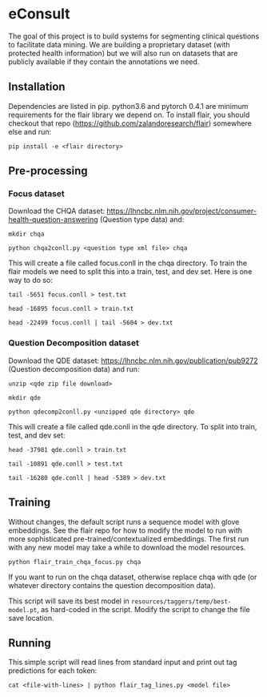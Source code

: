 # eConsult
The goal of this project is to build systems for segmenting clinical questions to facilitate data mining.
We are building a proprietary dataset (with protected health information) but we will also run on datasets that are publicly available if they contain the annotations we need.

## Installation
Dependencies are listed in pip. python3.6 and pytorch 0.4.1 are minimum requirements for the flair library we depend on. To install flair, you should checkout that repo (https://github.com/zalandoresearch/flair) somewhere else and run:

```pip install -e <flair directory>```

## Pre-processing
### Focus dataset
Download the CHQA dataset: https://lhncbc.nlm.nih.gov/project/consumer-health-question-answering (Question type data) and:

```mkdir chqa```

```python chqa2conll.py <question type xml file> chqa```

This will create a file called focus.conll in the chqa directory. To train the flair models we need to split this into a train, test, and dev set. Here is one way to do so:

```tail -5651 focus.conll > test.txt```

```head -16895 focus.conll > train.txt ```

```head -22499 focus.conll | tail -5604 > dev.txt```

### Question Decomposition dataset
Download the QDE dataset: https://lhncbc.nlm.nih.gov/publication/pub9272 (Question decomposition data) and run:

```unzip <qde zip file download>```

```mkdir qde```

```python qdecomp2conll.py <unzipped qde directory> qde```

This will create a file called qde.conll in the qde directory. To split into train, test, and dev set:

```head -37981 qde.conll > train.txt```

```tail -10891 qde.conll > test.txt```

```tail -16280 qde.conll | head -5389 > dev.txt```

## Training
Without changes, the default script runs a sequence model with glove embeddings. See the flair repo for how to modify the model to run with more sophisticated pre-trained/contextualized embeddings. The first run with any new model may take a while to download the model resources.

```python flair_train_chqa_focus.py chqa```

If you want to run on the chqa dataset, otherwise replace chqa with qde (or whatever directory contains the question decomposition data). 

This script will save its best model in ```resources/taggers/temp/best-model.pt```, as hard-coded in the script. Modify the script to change the file save location.

## Running
This simple script will read lines from standard input and print out tag predictions for each token:

```cat <file-with-lines> | python flair_tag_lines.py <model file>```


